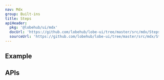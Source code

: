 ```yaml
---
nav: Mdx
group: Built-ins
title: Steps
apiHeader:
  pkg: '@lobehub/ui/mdx'
  docUrl: 'https://github.com/lobehub/lobe-ui/tree/master/src/mdx/Steps/index.md'
  sourceUrl: 'https://github.com/lobehub/lobe-ui/tree/master/src/mdx/Steps/index.tsx'
---
```


## Example

<code src="./demos/index.tsx" ></code>

## APIs
